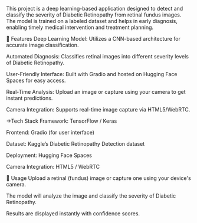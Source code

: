 This project is a deep learning-based application designed to detect and classify the severity of Diabetic Retinopathy from retinal fundus images. The model is trained on a labeled dataset and helps in early diagnosis, enabling timely medical intervention and treatment planning.

🚀 Features
Deep Learning Model: Utilizes a CNN-based architecture for accurate image classification.

Automated Diagnosis: Classifies retinal images into different severity levels of Diabetic Retinopathy.

User-Friendly Interface: Built with Gradio and hosted on Hugging Face Spaces for easy access.

Real-Time Analysis: Upload an image or capture using your camera to get instant predictions.

Camera Integration: Supports real-time image capture via HTML5/WebRTC.

->Tech Stack
Framework: TensorFlow / Keras

Frontend: Gradio (for user interface)

Dataset: Kaggle’s Diabetic Retinopathy Detection dataset

Deployment: Hugging Face Spaces

Camera Integration: HTML5 / WebRTC

📌 Usage
Upload a retinal (fundus) image or capture one using your device's camera.

The model will analyze the image and classify the severity of Diabetic Retinopathy.

Results are displayed instantly with confidence scores.



